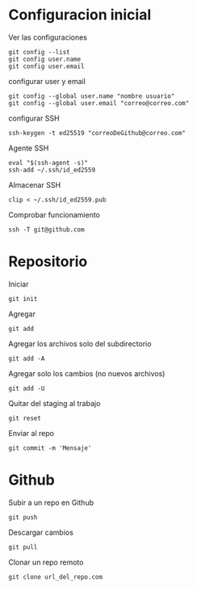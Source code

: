 # Configuracion inicial
Ver las configuraciones 
```Shell
git config --list
git config user.name
git config user.email
```
configurar user y email
```Shell
git config --global user.name "nombre usuario"
git config --global user.email "correo@correo.com"
```

configurar SSH
```Shell
ssh-keygen -t ed25519 "correoDeGithub@correo.com"
```
Agente SSH
```Shell
eval "$(ssh-agent -s)"
ssh-add ~/.ssh/id_ed2559
```
Almacenar SSH
```Shell
clip < ~/.ssh/id_ed2559.pub
```
Comprobar funcionamiento
```Shell
ssh -T git@github.com
```

# Repositorio
Iniciar
```Shell
git init
```

Agregar
```Shell
git add
```
Agregar los archivos solo del subdirectorio
```git
git add -A
```
Agregar solo los cambios (no nuevos archivos)
```Shell
git add -U
```

Quitar del staging al trabajo
```Shell
git reset
```

Enviar al repo
```Shell
git commit -m 'Mensaje'
```

# Github
Subir a un repo en Github
```Shell
git push
```

Descargar cambios
```Shell
git pull
```
Clonar un repo remoto
```Shell
git clone url_del_repo.com
```